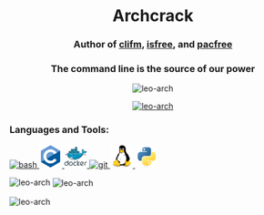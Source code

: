 <h1 align="center">Archcrack</h1>

<h3 align="center">Author of <a href="https://github.com/leo-arch/clifm">clifm</a>, <a href="https://github.com/leo-arch/isfree">isfree</a>, and <a href="https://github.com/leo-arch/pacfree">pacfree</a></h3>

<h3 align="center">The command line is the source of our power</h3>

<p align="center"> <img src="https://komarev.com/ghpvc/?username=leo-arch&label=Profile%20views&color=0e75b6&style=flat" alt="leo-arch" /> </p>

<p align="center"> <a href="https://github.com/ryo-ma/github-profile-trophy"><img 
src="https://github-profile-trophy.vercel.app/?username=leo-arch" 
alt="leo-arch" /></a> </p>

<h3 align="left">Languages and Tools:</h3>
<p 
align="left">
  <a href="https://www.gnu.org/software/bash/" target="_blank">
    <img src="https://www.vectorlogo.zone/logos/gnu_bash/gnu_bash-icon.svg" alt="bash" width="40" height="40"/>
  </a>
         
  <a href="https://www.cprogramming.com/" target="_blank">
    <img src="https://raw.githubusercontent.com/devicons/devicon/master/icons/c/c-original.svg" alt="c" width="40" height="40"/>
  </a>
         
  <a href="https://www.docker.com/" target="_blank">
    <img src="https://raw.githubusercontent.com/devicons/devicon/master/icons/docker/docker-original-wordmark.svg" alt="docker" width="40" height="40"/>
  </a>
         
  <a href="https://git-scm.com/" target="_blank">
    <img src="https://www.vectorlogo.zone/logos/git-scm/git-scm-icon.svg" alt="git" width="40" height="40"/>
  </a>
         
  <a href="https://www.linux.org/" target="_blank">
    <img src="https://raw.githubusercontent.com/devicons/devicon/master/icons/linux/linux-original.svg" alt="linux" width="40" height="40"/>
  </a>
         
  <a href="https://www.python.org" target="_blank">
    <img src="https://raw.githubusercontent.com/devicons/devicon/master/icons/python/python-original.svg" alt="python" width="40" height="40"/>
  </a>
</p>

<p><img align="left" src="https://github-readme-stats.vercel.app/api/top-langs?username=leo-arch&show_icons=true&locale=en&layout=compact" alt="leo-arch" /></p>

<p>&nbsp;<img align="center" src="https://github-readme-stats.vercel.app/api?username=leo-arch&show_icons=true&locale=en" alt="leo-arch" /></p>

<p><img align="center" src="https://github-readme-streak-stats.herokuapp.com/?user=leo-arch&" alt="leo-arch" /></p>
